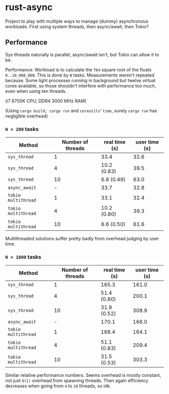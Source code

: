 # rust-async

Project to play with multiple ways to manage (dummy) asynchronous workloads.
First using system threads, then async/await, then Tokio?

## Performance

Sys threads naturally is parallel, async/await isn't, but Tokio can allow it to be.

Performance:
Workload is to calculate the `f64` square root of the floats `0..10_000_000`. This is done by `N` tasks.
Measurements weren't repeated because. Some light processes running in background but twelve virtual cores available,
so those shouldn't interfere with performance too much, even when using ten threads.

(i7 8700K CPU; DDR4 3000 MHz RAM)

(Using `cargo build; cargo run` and `coreutils`' `time`, surely `cargo run` has negligible overhead)

### `N = 200` tasks

| Method              | Number of threads | real time (s) | user time (s) |
| ------------------- | ----------------- | ------------- | ------------- |
| `sys_thread`        | 1                 | 33.4          | 32.6          |
| `sys_thread`        | 4                 | 10.2 (0.83)   | 39.5          |
| `sys_thread`        | 10                | 6.8 (0.49)    | 63.0          |
| `async_await`       | -                 | 33.7          | 32.8          |
| `tokio multithread` | 1                 | 33.1          | 32.4          |
| `tokio multithread` | 4                 | 10.2 (0.80)   | 39.3          |
| `tokio multithread` | 10                | 6.6 (0.50)    | 61.6          |

Multithreaded solutions suffer pretty badly from overhead judging by user time.

### `N = 1000` tasks

| Method              | Number of threads | real time (s) | user time (s) |
| ------------------- | ----------------- | ------------- | ------------- |
| `sys_thread`        | 1                 | 165.3         | 161.0         |
| `sys_thread`        | 4                 | 51.4 (0.80)   | 200.1         |
| `sys_thread`        | 10                | 31.9 (0.52)   | 308.9         |
| `async_await`       | -                 | 170.1         | 166.0         |
| `tokio multithread` | 1                 | 168.4         | 164.1         |
| `tokio multithread` | 4                 | 51.1 (0.83)   | 209.4         |
| `tokio multithread` | 10                | 31.5 (0.53)   | 303.3         |

Similar relative performance numbers.
Seems overhead is mostly constant, not just `O(1)` overhead from spawning threads.
Then again efficiency decreases when going from `4` to `10` threads, so idk.

